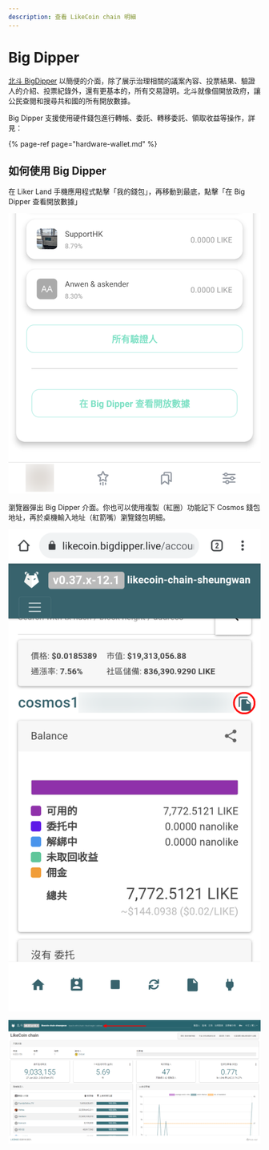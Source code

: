 ```yaml
---
description: 查看 LikeCoin chain 明細
---
```


# Big Dipper

[北斗 BigDipper](https://likecoin.bigdipper.live/) 以簡便的介面，除了展示治理相關的議案內容、投票結果、驗證人的介紹、投票紀錄外，還有更基本的，所有交易證明。北斗就像個開放政府，讓公民查閱和搜尋共和國的所有開放數據。

Big Dipper 支援使用硬件錢包進行轉帳、委託、轉移委託、領取收益等操作，詳見：

{% page-ref page="hardware-wallet.md" %}

## 如何使用 Big Dipper

在 Liker Land 手機應用程式點擊「我的錢包」，再移動到最底，點擊「在 Big Dipper 查看開放數據」

![](../../.gitbook/assets/bigdipper.png)

瀏覽器彈出 Big Dipper 介面。你也可以使用複製（紅圈）功能記下 Cosmos 錢包地址，再於桌機輸入地址（紅箭嘴）瀏覽錢包明細。

![](../../.gitbook/assets/bigdipper-01.png)

![](../../.gitbook/assets/bigdipper-02.png)

